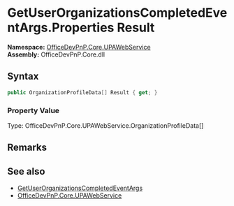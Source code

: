 # GetUserOrganizationsCompletedEventArgs.Properties Result
  

**Namespace:** [OfficeDevPnP.Core.UPAWebService](OfficeDevPnP.Core.UPAWebService.md)  
**Assembly:** OfficeDevPnP.Core.dll  
## Syntax
```C#
public OrganizationProfileData[] Result { get; }
```

### Property Value
Type: OfficeDevPnP.Core.UPAWebService.OrganizationProfileData[]  

## Remarks 

## See also
- [GetUserOrganizationsCompletedEventArgs](OfficeDevPnP.Core.UPAWebService.GetUserOrganizationsCompletedEventArgs.md) 
- [OfficeDevPnP.Core.UPAWebService](OfficeDevPnP.Core.UPAWebService.md) 
